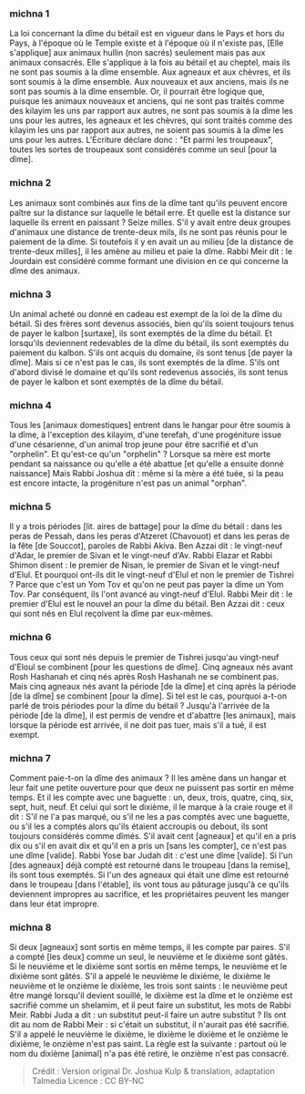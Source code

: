 
### michna 1
La loi concernant la dîme du bétail est en vigueur dans le Pays et hors du Pays, à l'époque où le Temple existe et à l'époque où il n'existe pas, [Elle s'applique] aux animaux hullin (non sacrés) seulement mais pas aux animaux consacrés. Elle s'applique à la fois au bétail et au cheptel, mais ils ne sont pas soumis à la dîme ensemble. Aux agneaux et aux chèvres, et ils sont soumis à la dîme ensemble. Aux nouveaux et aux anciens, mais ils ne sont pas soumis à la dîme ensemble. Or, il pourrait être logique que, puisque les animaux nouveaux et anciens, qui ne sont pas traités comme des kilayim les uns par rapport aux autres, ne sont pas soumis à la dîme les uns pour les autres, les agneaux et les chèvres, qui sont traités comme des kilayim les uns par rapport aux autres, ne soient pas soumis à la dîme les uns pour les autres. L'Écriture déclare donc : "Et parmi les troupeaux", toutes les sortes de troupeaux sont considérés comme un seul [pour la dîme].

### michna 2
Les animaux sont combinés aux fins de la dîme tant qu'ils peuvent encore paître sur la distance sur laquelle le bétail erre. Et quelle est la distance sur laquelle ils errent en paissant ? Seize milles. S'il y avait entre deux groupes d'animaux une distance de trente-deux mils, ils ne sont pas réunis pour le paiement de la dîme. Si toutefois il y en avait un au milieu [de la distance de trente-deux milles], il les amène au milieu et paie la dîme. Rabbi Meir dit : le Jourdain est considéré comme formant une division en ce qui concerne la dîme des animaux.

### michna 3
Un animal acheté ou donné en cadeau est exempt de la loi de la dîme du bétail. Si des frères sont devenus associés, bien qu'ils soient toujours tenus de payer le kalbon [surtaxe], ils sont exemptés de la dîme du bétail. Et lorsqu'ils deviennent redevables de la dîme du bétail, ils sont exemptés du paiement du kalbon. S'ils ont acquis du domaine, ils sont tenus [de payer la dîme]. Mais si ce n'est pas le cas, ils sont exemptés de la dîme. S'ils ont d'abord divisé le domaine et qu'ils sont redevenus associés, ils sont tenus de payer le kalbon et sont exemptés de la dîme du bétail.

### michna 4
Tous les [animaux domestiques] entrent dans le hangar pour être soumis à la dîme, à l'exception des kilayim, d'une terefah, d'une progéniture issue d'une césarienne, d'un animal trop jeune pour être sacrifié et d'un "orphelin". Et qu'est-ce qu'un "orphelin" ? Lorsque sa mère est morte pendant sa naissance ou qu'elle a été abattue [et qu'elle a ensuite donné naissance] Mais Rabbi Joshua dit : même si la mère a été tuée, si la peau est encore intacte, la progéniture n'est pas un animal "orphan".

### michna 5
Il y a trois périodes [lit. aires de battage] pour la dîme du bétail : dans les peras de Pessah, dans les peras d'Atzeret (Chavouot) et dans les peras de la fête [de Souccot], paroles de Rabbi Akiva. Ben Azzai dit : le vingt-neuf d'Adar, le premier de Sivan et le vingt-neuf d'Av. Rabbi Elazar et Rabbi Shimon disent : le premier de Nisan, le premier de Sivan et le vingt-neuf d'Elul. Et pourquoi ont-ils dit le vingt-neuf d'Elul et non le premier de Tishrei ? Parce que c'est un Yom Tov et qu'on ne peut pas payer la dîme un Yom Tov. Par conséquent, ils l'ont avancé au vingt-neuf d'Elul. Rabbi Meir dit : le premier d'Elul est le nouvel an pour la dîme du bétail. Ben Azzai dit : ceux qui sont nés en Elul reçoivent la dîme par eux-mêmes.

### michna 6
Tous ceux qui sont nés depuis le premier de Tishrei jusqu'au vingt-neuf d'Eloul se combinent [pour les questions de dîme]. Cinq agneaux nés avant Rosh Hashanah et cinq nés après Rosh Hashanah ne se combinent pas. Mais cinq agneaux nés avant la période [de la dîme] et cinq après la période [de la dîme] se combinent [pour la dîme]. Si tel est le cas, pourquoi a-t-on parlé de trois périodes pour la dîme du bétail ? Jusqu'à l'arrivée de la période [de la dîme], il est permis de vendre et d'abattre [les animaux], mais lorsque la période est arrivée, il ne doit pas tuer, mais s'il a tué, il est exempt.

### michna 7
Comment paie-t-on la dîme des animaux ? Il les amène dans un hangar et leur fait une petite ouverture pour que deux ne puissent pas sortir en même temps. Et il les compte avec une baguette : un, deux, trois, quatre, cinq, six, sept, huit, neuf. Et celui qui sort le dixième, il le marque à la craie rouge et il dit : S'il ne l'a pas marqué, ou s'il ne les a pas comptés avec une baguette, ou s'il les a comptés alors qu'ils étaient accroupis ou debout, ils sont toujours considérés comme dîmés. S'il avait cent [agneaux] et qu'il en a pris dix ou s'il en avait dix et qu'il en a pris un [sans les compter], ce n'est pas une dîme [valide]. Rabbi Yose bar Judah dit : c'est une dîme [valide]. Si l'un [des agneaux] déjà compté est retourné dans le troupeau [dans la remise], ils sont tous exemptés. Si l'un des agneaux qui était une dîme est retourné dans le troupeau [dans l'étable], ils vont tous au pâturage jusqu'à ce qu'ils deviennent impropres au sacrifice, et les propriétaires peuvent les manger dans leur état impropre.

### michna 8
Si deux [agneaux] sont sortis en même temps, il les compte par paires. S'il a compté [les deux] comme un seul, le neuvième et le dixième sont gâtés. Si le neuvième et le dixième sont sortis en même temps, le neuvième et le dixième sont gâtés. S'il a appelé le neuvième le dixième, le dixième le neuvième et le onzième le dixième, les trois sont saints : le neuvième peut être mangé lorsqu'il devient souillé, le dixième est la dîme et le onzième est sacrifié comme un shelamim, et il peut faire un substitut, les mots de Rabbi Meir. Rabbi Juda a dit : un substitut peut-il faire un autre substitut ? Ils ont dit au nom de Rabbi Meir : si c'était un substitut, il n'aurait pas été sacrifié. S'il a appelé le neuvième le dixième, le dixième le dixième et le onzième le dixième, le onzième n'est pas saint. La règle est la suivante : partout où le nom du dixième [animal] n'a pas été retiré, le onzième n'est pas consacré.

>Crédit : Version original Dr. Joshua Kulp & translation, adaptation Talmedia
>Licence : CC BY-NC